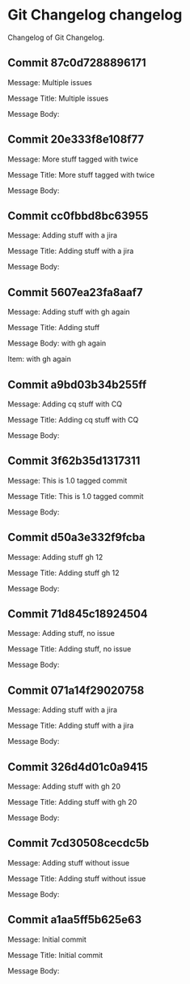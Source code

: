 # Git Changelog changelog

Changelog of Git Changelog.

## Commit 87c0d7288896171
 Message: Multiple issues
 
 Message Title: Multiple issues

 Message Body: 
 

## Commit 20e333f8e108f77
 Message: More stuff tagged with  twice
 
 Message Title: More stuff tagged with  twice

 Message Body: 
 

## Commit cc0fbbd8bc63955
 Message: Adding stuff with a jira
 
 Message Title: Adding stuff with a jira

 Message Body: 
 

## Commit 5607ea23fa8aaf7
 Message: Adding stuff&#10; with gh again
 
 Message Title: Adding stuff

 Message Body:  with gh again
 
 Item: with gh again
 

## Commit a9bd03b34b255ff
 Message: Adding cq stuff with CQ
 
 Message Title: Adding cq stuff with CQ

 Message Body: 
 

## Commit 3f62b35d1317311
 Message: This is 1.0 tagged commit
 
 Message Title: This is 1.0 tagged commit

 Message Body: 
 

## Commit d50a3e332f9fcba
 Message: Adding stuff  gh 12
 
 Message Title: Adding stuff  gh 12

 Message Body: 
 

## Commit 71d845c18924504
 Message: Adding stuff, no issue
 
 Message Title: Adding stuff, no issue

 Message Body: 
 

## Commit 071a14f29020758
 Message: Adding stuff with a jira
 
 Message Title: Adding stuff with a jira

 Message Body: 
 

## Commit 326d4d01c0a9415
 Message: Adding stuff with gh 20
 
 Message Title: Adding stuff with gh 20

 Message Body: 
 

## Commit 7cd30508cecdc5b
 Message: Adding stuff without issue
 
 Message Title: Adding stuff without issue

 Message Body: 
 

## Commit a1aa5ff5b625e63
 Message: Initial commit
 
 Message Title: Initial commit

 Message Body: